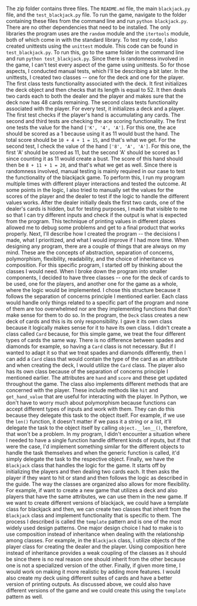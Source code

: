 The zip folder contains three files. The `README.md` file, the main `blackjack.py` file, and the `test_blackjack.py` file. To run the game, navigate to the folder containing these files from the command line and run `python blackjack.py`. There are no other dependencies that need to be installed. The only libraries the program uses are the `random` module and the `itertools` module, both of which come in with the standard library.
To test my code, I also created unittests using the `unittest` module. This code can be found in `test_blackjack.py`. To run this, go to the same folder in the command line and run `python test_blackjack.py`. Since there is randomness involved in the game, I can't test every aspect of the game using unittests. So for those aspects, I conducted manual tests, which I'll be describing a bit later. In the unittests, I created two classes -- one for the deck and one for the player.
The first class tests functionality associated with the deck. It first initializes the deck object and then checks that its length is equal to 52. It then deals two cards each to both the dealer and the player and makes sure that the deck now has 48 cards remaining. The second class tests functionality associated with the player. For every test, it initializes a deck and a player. The first test checks if the player's hand is accumulating any cards. The second and third tests are checking the ace scoring functionality. The first one tests the value for the hand `['K', '4', 'A']`. For this one, the ace should be scored as a 1 because using it as 11 would bust the hand. The total score should be `10 + 4 + 1 = 15`, and that's what we get. For the second test, I check the value of the hand `['8', 'A', 'A']`. For this one, the first 'A' should be scored as 11, but the second 'A' should be scored as 1 since counting it as 11 would create a bust. The score of this hand should then be `8 + 11 + 1 = 20`, and that's what we get as well.
Since there is randomness involved, manual testing is mainly required in our case to test the functionality of the blackjack game. To perform this, I run my program multiple times with different player interactions and tested the outcome. At some points in the logic, I also tried to manually set the values for the scores of the player and the dealer to test if the logic to handle the different values works. After the dealer initially deals the first two cards, one of the dealer's cards is hidden, but for testing purposes, I made that visible to me so that I can try different inputs and check if the output is what is expected from the program. This technique of printing values in different places allowed me to debug some problems and get to a final product that works properly.
Next, I'll describe how I created the program -- the decisions I made, what I prioritized, and what I would improve if I had more time.
When designing any program, there are a couple of things that are always on my mind. These are the concepts of abstraction, separation of concerns, polymorphism, flexibility, readability, and the choice of inheritance vs composition. 
For this specific program, I started off by thinking about the classes I would need. When I broke down the program into smaller components, I decided to have three classes -- one for the deck of cards to be used, one for the players, and another one for the game as a whole, where the logic would be implemented. I chose this structure because it follows the separation of concerns principle I mentioned earlier. Each class would handle only things related to a specific part of the program and none of them are too overwhelmed nor are they implementing functions that don't make sense for them to do so. In the program, the `Deck` class creates a new deck of cards and this is its only responsibility. I gave it its own class because it logically makes sense for it to have its own class. I didn't create a class called `Card` because, for this simple game, we treat the four different types of cards the same way. There is no difference between spades and diamonds for example, so having a `Card` class is not necessary. But if I wanted to adapt it so that we treat spades and diamonds differently, then I can add a `Card` class that would contain the type of the card as an attribute and when creating the deck, I would utilize the `Card` class.
The player also has its own class because of the separation of concerns principle I mentioned earlier. The attributes are `hand` and `score` and these get updated throughout the game. The class also implements different methods that are concerned with the player. These include methods like `hit` and `get_hand_value` that are useful for interacting with the player. In Python, we don't have to worry much about polymorphism because functions can accept different types of inputs and work with them. They can do this because they delegate this task to the object itself. For example, if we use the `len()` function, it doesn't matter if we pass it a string or a list, it'll delegate the task to the object itself by calling `object.__len__()`, therefore, that won't be a problem. In my program, I didn't encounter a situation where I needed to have a single function handle different kinds of inputs, but if that were the case, I'd implement something similar for the different objects to handle the task themselves and when the generic function is called, it'd simply delegate the task to the respective object.
Finally, we have the `Blackjack` class that handles the logic for the game. It starts off by initializing the players and then dealing two cards each. It then asks the player if they want to hit or stand and then follows the logic as described in the guide.
The way the classes are organized also allows for more flexibility. For example, if want to create a new game that utilizes a deck and also players that have the same attributes, we can use them in the new game. If we want to create different versions of blackjack, we could have a template class for blackjack and then, we can create two classes that inherit from the `Blackjack` class and implement functionality that is specific to them. The process I described is called the `template` pattern and is one of the most widely used design patterns.
One major design choice I had to make is to use composition instead of inheritance when dealing with the relationship among classes. For example, in the `Blackjack` class, I utilize objects of the player class for creating the dealer and the player. Using composition here instead of inheritance provides a weak coupling of the classes as it should be since there is no real reason one should inherit from the other because one is not a specialized version of the other.
Finally, if given more time, I would work on making it more realistic by adding more features. I would also create my deck using different suites of cards and have a better version of printing outputs. As discussed above, we could also have different versions of the game and we could create this using the `template` pattern as well.